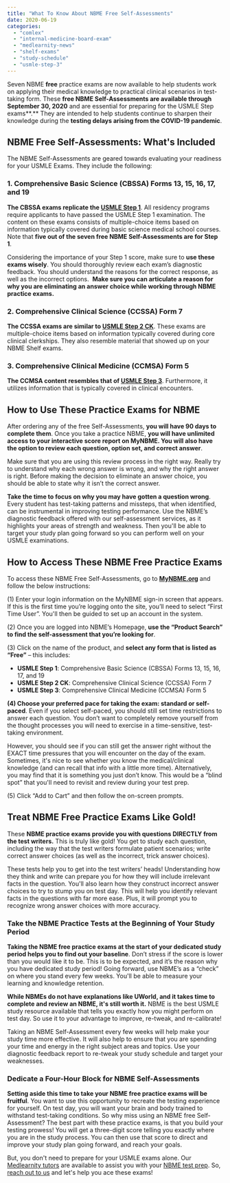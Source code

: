 ```yaml
---
title: "What To Know About NBME Free Self-Assessments"
date: 2020-06-19
categories: 
  - "comlex"
  - "internal-medicine-board-exam"
  - "medlearnity-news"
  - "shelf-exams"
  - "study-schedule"
  - "usmle-step-3"
---
```


Seven NBME **free** practice exams are now available to help students work on applying their medical knowledge to practical clinical scenarios in test-taking form. These **free NBME Self-Assessments are available through September 30, 2020** and are essential for preparing for the USMLE Step exams**.** They are intended to help students continue to sharpen their knowledge during the **testing delays arising from the COVID-19 pandemic**.

## NBME Free Self-Assessments: What's Included

The NBME Self-Assessments are geared towards evaluating your readiness for your USMLE Exams. They include the following:

### 1\. Comprehensive Basic Science (CBSSA) Forms 13, 15, 16, 17, and 19

**The CBSSA exams replicate the [USMLE Step 1](http://www.medlearnity.com/usmle-tutoring-step-1/)**. All residency programs require applicants to have passed the USMLE Step 1 examination. The content on these exams consists of multiple-choice items based on information typically covered during basic science medical school courses. Note that **five out of the seven free NBME Self-Assessments are for Step 1**.

Considering the importance of your Step 1 score, make sure to **use these exams wisely**. You should thoroughly review each exam’s diagnostic feedback. You should understand the reasons for the correct response, as well as the incorrect options.  **Make sure you can articulate a reason for why you are eliminating an answer choice while working through NBME practice exams.**

### 2\. Comprehensive Clinical Science (CCSSA) Form 7

**The CCSSA exams are similar to [USMLE Step 2 CK](http://www.medlearnity.com/step-2ck-usmle/)**. These exams are multiple-choice items based on information typically covered during core clinical clerkships. They also resemble material that showed up on your NBME Shelf exams.

### 3\. Comprehensive Clinical Medicine (CCMSA) Form 5

**The CCMSA content resembles that of [USMLE Step 3](http://www.medlearnity.com/usmle-step-3/)**. Furthermore, it utilizes information that is typically covered in clinical encounters.

## How to Use These Practice Exams for NBME

After ordering any of the free Self-Assessments, **you will have 90 days to complete them**. Once you take a practice NBME, **you will have unlimited access to your interactive score report on MyNBME. You will also have the option to review each question, option set, and correct answer**.

Make sure that you are using this review process in the right way. Really try to understand why each wrong answer is wrong, and why the right answer is right. Before making the decision to eliminate an answer choice, you should be able to state why it isn’t the correct answer. 

**Take the time to focus on why you may have gotten a question wrong**. Every student has test-taking patterns and missteps, that when identified, can be instrumental in improving testing performance. Use the NBME’s diagnostic feedback offered with our self-assessment services, as it highlights your areas of strength and weakness. Then you'll be able to target your study plan going forward so you can perform well on your USMLE examinations.

## How to Access These NBME Free Practice Exams

To access these NBME Free Self-Assessments, go to **[MyNBME.org](https://www.nbme.org/)** and follow the below instructions:

(1) Enter your login information on the MyNBME sign-in screen that appears. If this is the first time you’re logging onto the site, you’ll need to select “First Time User”. You'll then be guided to set up an account in the system.

(2) Once you are logged into NBME’s Homepage, **use the “Product Search” to find the self-assessment that you’re looking for**.

(3) Click on the name of the product, and **select any form that is listed as “Free”** – this includes:

- **USMLE Step 1**: Comprehensive Basic Science (CBSSA) Forms 13, 15, 16, 17, and 19
- **USMLE Step 2 CK**: Comprehensive Clinical Science (CCSSA) Form 7
- **USMLE Step 3**: Comprehensive Clinical Medicine (CCMSA) Form 5

**(4) Choose your preferred pace for taking the exam: standard or self-paced**. Even if you select self-paced, you should still set time restrictions to answer each question. You don’t want to completely remove yourself from the thought processes you will need to exercise in a time-sensitive, test-taking environment.

However, you should see if you can still get the answer right without the EXACT time pressures that you will encounter on the day of the exam. Sometimes, it's nice to see whether you know the medical/clinical knowledge (and can recall that info with a little more time). Alternatively, you may find that it is something you just don’t know. This would be a “blind spot” that you'll need to revisit and review during your test prep.

(5) Click “Add to Cart” and then follow the on-screen prompts.

## Treat NBME Free Practice Exams Like Gold!

These **NBME practice exams provide you with questions DIRECTLY from the test writers.** This is truly like gold! You get to study each question, including the way that the test writers formulate patient scenarios; write correct answer choices (as well as the incorrect, trick answer choices).

These tests help you to get into the test writers’ heads! Understanding how they think and write can prepare you for how they will include irrelevant facts in the question. You'll also learn how they construct incorrect answer choices to try to stump you on test day. This will help you identify relevant facts in the questions with far more ease. Plus, it will prompt you to recognize wrong answer choices with more accuracy.

### Take the NBME Practice Tests at the Beginning of Your Study Period

**Taking the NBME free practice exams at the start of your dedicated study period helps you to find out your baseline**. Don’t stress if the score is lower than you would like it to be. This is to be expected, and it’s the reason why you have dedicated study period! Going forward, use NBME’s as a “check” on where you stand every few weeks. You'll be able to measure your learning and knowledge retention.

**While NBMEs do not have explanations like UWorld, and it takes time to complete and review an NBME, it's still worth it.** NBME is the best USMLE study resource available that tells you exactly how you might perform on test day. So use it to your advantage to improve, re-tweak, and re-calibrate!

Taking an NBME Self-Assessment every few weeks will help make your study time more effective. It will also help to ensure that you are spending your time and energy in the right subject areas and topics. Use your diagnostic feedback report to re-tweak your study schedule and target your weaknesses.

### Dedicate a Four-Hour Block for NBME Self-Assessments

**Setting aside this time to take your NBME free practice exams will be fruitful**. You want to use this opportunity to recreate the testing experience for yourself. On test day, you will want your brain and body trained to withstand test-taking conditions. So why miss using an NBME free Self-Assessment? The best part with these practice exams, is that you build your testing prowess! You will get a three-digit score telling you exactly where you are in the study process. You can then use that score to direct and improve your study plan going forward, and reach your goals.

But, you don't need to prepare for your USMLE exams alone. Our [Medlearnity tutors](http://www.medlearnity.com/our-tutors/) are available to assist you with your [NBME test prep](https://www.medlearnity.com/nbme-shelf-exams/). So, [reach out to us](https://www.medlearnity.com/start-here/) and let's help you ace these exams!
